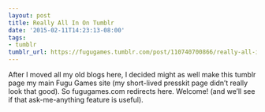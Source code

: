 ```yaml
---
layout: post
title: Really All In On Tumblr
date: '2015-02-11T14:23:13-08:00'
tags:
- tumblr
tumblr_url: https://fugugames.tumblr.com/post/110740700866/really-all-in-on-tumblr
---
```

After I moved all my old blogs here, I decided might as well make this tumblr page my main Fugu Games site (my short-lived presskit page didn’t really look that good). So fugugames.com redirects here. Welcome! (and we’ll see if that ask-me-anything feature is useful).

